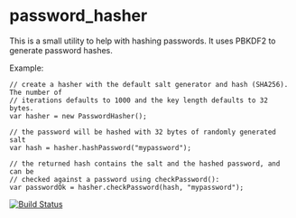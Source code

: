 password_hasher
===============

This is a small utility to help with hashing passwords. It uses PBKDF2 to generate password hashes.

Example:

	// create a hasher with the default salt generator and hash (SHA256). The number of
	// iterations defaults to 1000 and the key length defaults to 32 bytes.
	var hasher = new PasswordHasher();

	// the password will be hashed with 32 bytes of randomly generated salt
	var hash = hasher.hashPassword("mypassword");

	// the returned hash contains the salt and the hashed password, and can be
	// checked against a password using checkPassword():
	var passwordOk = hasher.checkPassword(hash, "mypassword");

[![Build Status](https://drone.io/github.com/jamesots/password_hasher/status.png)](https://drone.io/github.com/jamesots/password_hasher/latest)
